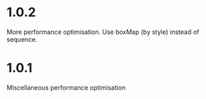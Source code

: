 # 1.0.2

More performance optimisation.
Use boxMap (by style) instead of sequence.


# 1.0.1

Miscellaneous performance optimisation

